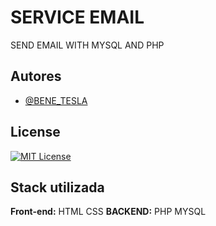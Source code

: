 
# SERVICE EMAIL
SEND EMAIL WITH MYSQL AND PHP

    
## Autores

- [@BENE_TESLA](https://github.com/benetesla)


## License


[![MIT License](https://img.shields.io/badge/License-MIT-green.svg)](https://choosealicense.com/licenses/mit/)


## Stack utilizada

**Front-end:** HTML CSS
**BACKEND:** PHP MYSQL
